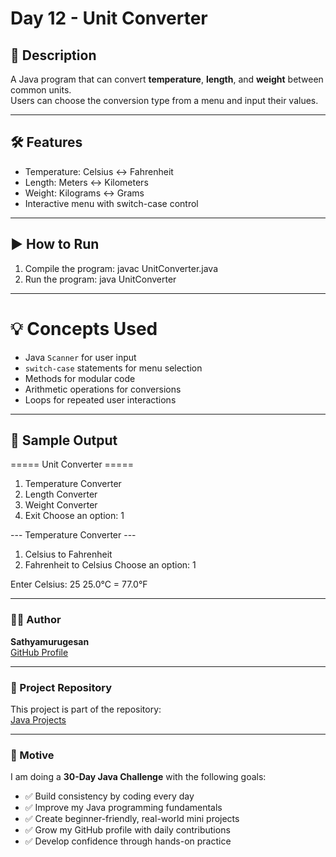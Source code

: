 # Day 12 - Unit Converter

## 🔸 Description
A Java program that can convert **temperature**, **length**, and **weight** between common units.  
Users can choose the conversion type from a menu and input their values.

---

## 🛠 Features
- Temperature: Celsius ↔ Fahrenheit
- Length: Meters ↔ Kilometers
- Weight: Kilograms ↔ Grams
- Interactive menu with switch-case control

---

## ▶️ How to Run

1. Compile the program:
    javac UnitConverter.java
2. Run the program:
    java UnitConverter

---

# 💡 Concepts Used

- Java `Scanner` for user input
- `switch-case` statements for menu selection
- Methods for modular code
- Arithmetic operations for conversions
- Loops for repeated user interactions

---

## 📌 Sample Output

===== Unit Converter =====

1. Temperature Converter
2. Length Converter
3. Weight Converter
4. Exit
Choose an option: 1

--- Temperature Converter ---

1. Celsius to Fahrenheit
2. Fahrenheit to Celsius
Choose an option: 1

Enter Celsius: 25
25.0°C = 77.0°F

---

### 🧑‍💻 Author

**Sathyamurugesan**  
[GitHub Profile](https://github.com/sathyamurugesan0546-gif)

---

### 🚀 Project Repository

This project is part of the repository:  
[Java Projects](https://github.com/sathyamurugesan0546-gif/Java-Projects)

---

### 🎯 Motive

I am doing a **30-Day Java Challenge** with the following goals:

- ✅ Build consistency by coding every day
- ✅ Improve my Java programming fundamentals
- ✅ Create beginner-friendly, real-world mini projects
- ✅ Grow my GitHub profile with daily contributions
- ✅ Develop confidence through hands-on practice
